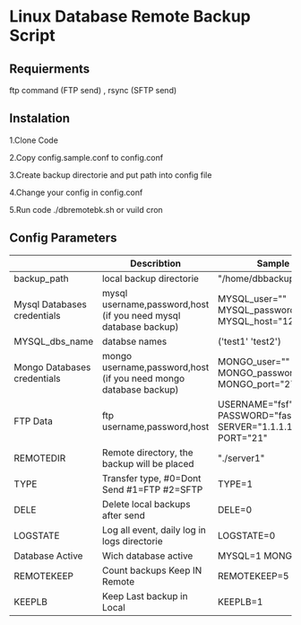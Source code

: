 # Linux Database Remote Backup Script

## Requierments

ftp command (FTP send) , rsync  (SFTP send) 


## Instalation


1.Clone Code 

2.Copy config.sample.conf to config.conf

3.Create backup directorie and put path into config file

4.Change your config in config.conf

5.Run code ./dbremotebk.sh or vuild cron


## Config Parameters

|                |Describtion                          |Sample                         |
|----------------|-------------------------------|-----------------------------|
|backup_path	|local backup directorie            |"/home/dbbackup"           |
| Mysql Databases credentials          |mysql username,password,host (if you need mysql database backup)            |MYSQL_user="" MYSQL_password="" MYSQL_host="127.0.0.1"            |
|MYSQL_dbs_name          |databse names|('test1' 'test2')|
|Mongo Databases credentials          |mongo  username,password,host (if you need mongo database backup)|MONGO_user="" MONGO_password="" MONGO_port="27017"|
|FTP Data          |ftp  username,password,host |USERNAME="fsf" PASSWORD="fasdf" SERVER="1.1.1.1" PORT="21"|
|REMOTEDIR          |Remote directory, the backup will be placed|"./server1"|
|TYPE          |Transfer type, #0=Dont Send #1=FTP #2=SFTP|TYPE=1|
|DELE          |Delete local backups after send|DELE=0|
|LOGSTATE          |Log all event, daily log in logs directorie|LOGSTATE=0|
|Database Active          |Wich database active|MYSQL=1 MONGO=1|
|REMOTEKEEP          |Count backups Keep IN Remote|REMOTEKEEP=5|
|KEEPLB          |Keep Last backup in Local|KEEPLB=1|
